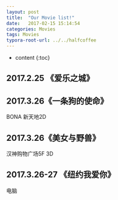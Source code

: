 ```yaml
---
layout: post
title:  "Our Movie list!"
date:   2017-02-15 15:14:54
categories: Movies
tags: Movies
typora-root-url: ../../halfcoffee
---
```


* content
{:toc}
## 2017.2.25 《爱乐之城》



## 2017.3.26《一条狗的使命》

BONA 新天地2D

## 2017.3.26《美女与野兽》

汉神购物广场5F 3D

## 2017.3.26-27 《纽约我爱你》

电脑




